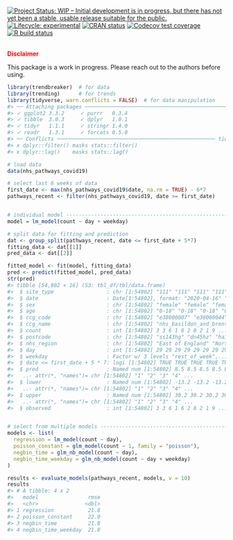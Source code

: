 
<!-- README.md is generated from README.Rmd. Please edit that file -->

<!-- badges: start -->

[![Project Status: WIP – Initial development is in progress, but there
has not yet been a stable, usable release suitable for the
public.](https://www.repostatus.org/badges/latest/wip.svg)](https://www.repostatus.org/#wip)
[![Lifecycle:
experimental](https://img.shields.io/badge/lifecycle-experimental-orange.svg)](https://www.tidyverse.org/lifecycle/#experimental)
[![CRAN
status](https://www.r-pkg.org/badges/version/trending)](https://CRAN.R-project.org/package=trending)
[![Codecov test
coverage](https://codecov.io/gh/reconhub/trending/branch/master/graph/badge.svg)](https://codecov.io/gh/reconhub/trending?branch=master)
[![R build
status](https://github.com/reconhub/trending/workflows/R-CMD-check/badge.svg)](https://github.com/reconhub/trending/actions)
<!-- badges: end -->

<br> **<span style="color: red;">Disclaimer</span>**

This package is a work in progress. Please reach out to the authors
before using.

``` r
library(trendbreaker)  # for data
library(trending)      # for trends
library(tidyverse, warn.conflicts = FALSE)  # for data manipulation
#> ── Attaching packages ──────────────────────────────────────────────── tidyverse 1.3.0 ──
#> ✓ ggplot2 3.3.2     ✓ purrr   0.3.4
#> ✓ tibble  3.0.3     ✓ dplyr   1.0.1
#> ✓ tidyr   1.1.1     ✓ stringr 1.4.0
#> ✓ readr   1.3.1     ✓ forcats 0.5.0
#> ── Conflicts ─────────────────────────────────────────────────── tidyverse_conflicts() ──
#> x dplyr::filter() masks stats::filter()
#> x dplyr::lag()    masks stats::lag()

# load data
data(nhs_pathways_covid19)

# select last 6 weeks of data
first_date <- max(nhs_pathways_covid19$date, na.rm = TRUE) - 6*7
pathways_recent <- filter(nhs_pathways_covid19, date >= first_date)


# individual model --------------------------------------------------------
model = lm_model(count ~ day + weekday)

# split data for fitting and prediction
dat <- group_split(pathways_recent, date <= first_date + 5*7)
fitting_data <- dat[[1]]
pred_data <- dat[[2]]

fitted_model <- fit(model, fitting_data)
pred <- predict(fitted_model, pred_data)
str(pred)
#> tibble [54,802 × 16] (S3: tbl_df/tbl/data.frame)
#>  $ site_type                 : chr [1:54802] "111" "111" "111" "111" ...
#>  $ date                      : Date[1:54802], format: "2020-04-16" "2020-04-16" ...
#>  $ sex                       : chr [1:54802] "female" "female" "female" "female" ...
#>  $ age                       : chr [1:54802] "0-18" "0-18" "0-18" "0-18" ...
#>  $ ccg_code                  : chr [1:54802] "e38000007" "e38000044" "e38000074" "e38000084" ...
#>  $ ccg_name                  : chr [1:54802] "nhs_basildon_and_brentwood_ccg" "nhs_doncaster_ccg" "nhs_harrow_ccg" "nhs_hounslow_ccg" ...
#>  $ count                     : int [1:54802] 3 3 6 1 6 2 8 2 1 9 ...
#>  $ postcode                  : chr [1:54802] "ss143hg" "dn45hz" "ha13aw" "tw33eb" ...
#>  $ nhs_region                : chr [1:54802] "East of England" "North East and Yorkshire" "London" "London" ...
#>  $ day                       : int [1:54802] 29 29 29 29 29 29 29 29 29 29 ...
#>  $ weekday                   : Factor w/ 3 levels "rest_of_week",..: 1 1 1 1 1 1 1 1 1 1 ...
#>  $ date <= first_date + 5 * 7: logi [1:54802] TRUE TRUE TRUE TRUE TRUE TRUE ...
#>  $ pred                      : Named num [1:54802] 8.5 8.5 8.5 8.5 8.5 ...
#>   ..- attr(*, "names")= chr [1:54802] "1" "2" "3" "4" ...
#>  $ lower                     : Named num [1:54802] -13.2 -13.2 -13.2 -13.2 -13.2 ...
#>   ..- attr(*, "names")= chr [1:54802] "1" "2" "3" "4" ...
#>  $ upper                     : Named num [1:54802] 30.2 30.2 30.2 30.2 30.2 ...
#>   ..- attr(*, "names")= chr [1:54802] "1" "2" "3" "4" ...
#>  $ observed                  : int [1:54802] 3 3 6 1 6 2 8 2 1 9 ...


# select from multiple models ---------------------------------------------
models <- list(
  regression = lm_model(count ~ day),
  poisson_constant = glm_model(count ~ 1, family = "poisson"),
  negbin_time = glm_nb_model(count ~ day),
  negbin_time_weekday = glm_nb_model(count ~ day + weekday)
)

results <- evaluate_models(pathways_recent, models, v = 10)
results
#> # A tibble: 4 x 2
#>   model                rmse
#>   <chr>               <dbl>
#> 1 regression           21.8
#> 2 poisson_constant     22.0
#> 3 negbin_time          21.8
#> 4 negbin_time_weekday  21.8
```
